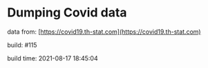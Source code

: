 Dumping Covid data
==================
                        
data from: [https://covid19.th-stat.com](https://covid19.th-stat.com)

build: #115

build time: 2021-08-17 18:45:04
